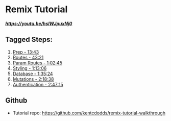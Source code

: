 # Remix Tutorial

***https://youtu.be/hsIWJpuxNj0***

## Tagged Steps:

1. [Prep - 13:43](https://youtu.be/hsIWJpuxNj0?t=823)
2. [Routes - 43:21](https://youtu.be/hsIWJpuxNj0?t=2601)
3. [Param Routes - 1:02:45](https://youtu.be/hsIWJpuxNj0?t=3765)
4. [Styling - 1:13:06](https://youtu.be/hsIWJpuxNj0?t=4386)
5. [Database - 1:35:24](https://youtu.be/hsIWJpuxNj0?t=5724)
6. [Mutations - 2:18:38](https://youtu.be/hsIWJpuxNj0?t=8318)
7. [Authentication - 2:47:15](https://youtu.be/hsIWJpuxNj0?t=10035)

## Github

- Tutorial repo: https://github.com/kentcdodds/remix-tutorial-walkthrough
